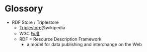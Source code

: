 # Glossory

- RDF Store / Triplestore
  - [Triplestore](https://en.wikipedia.org/wiki/Triplestore)@wikipedia
  - W3C [标准](https://www.w3.org/RDF/)
  - RDF = Resource Description Framework
    - a model for data publishing and interchange on the Web
